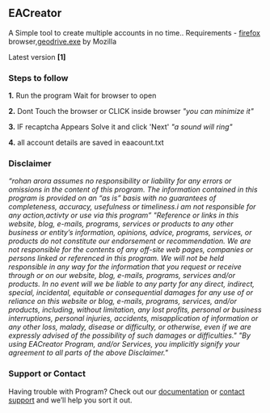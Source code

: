 ## EACreator

A Simple tool to create multiple accounts in no time..
Requirements - [firefox](https://www.mozilla.org/en-US/firefox/new/) browser,[geodrive.exe](https://github.com/mozilla/geckodriver/releases) by Mozilla

Latest version **[1]**

### Steps to follow

**1.** Run the program Wait for browser to open

**2.** Dont Touch the browser or CLICK inside browser    _"you can minimize it"_

**3.** IF recaptcha Appears Solve it and click 'Next'    _"a sound will ring"_

**4.** all account details are saved in eaacount.txt

### Disclaimer
_“rohan arora assumes no responsibility or liability for any errors or omissions in the content of this program. The information contained in this program is provided on an “as is” basis with no guarantees of completeness, accuracy, usefulness or timeliness.i am not responsible for any action,activty or use via this program”_
_"Reference or links in this website, blog, e-mails, programs, services or products to any other business or entity’s information, opinions, advice, programs, services, or products do not constitute our endorsement or recommendation.  We are not responsible for the contents of any off-site web pages, companies or persons linked or referenced in this program.
 We will not be held responsible in any way for the information that you request or receive through or on our website, blog, e-mails, programs, services and/or products.  In no event will we be liable to any party for any direct, indirect, special, incidental, equitable or consequential damages for any use of or reliance on this website or blog, e-mails, programs, services, and/or products, including, without limitation, any lost profits, personal or business interruptions, personal injuries, accidents, misapplication of information or any other loss, malady, disease or difficulty, or otherwise, even if we are expressly advised of the possibility of such damages or difficulties."_
_"By using EACreator Program, and/or Services, you implicitly signify your agreement to all parts of the above Disclaimer."_

### Support or Contact

Having trouble with Program? Check out our [documentation](https://help.github.com/categories/github-pages-basics/) or [contact support](https://github.com/contact) and we’ll help you sort it out.

